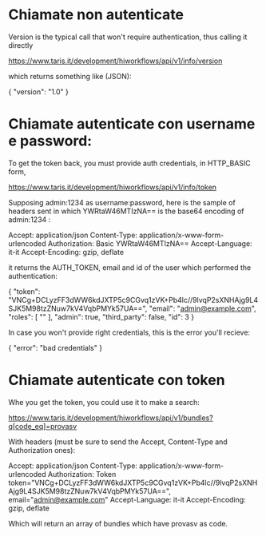 # Chiamate non autenticate

Version is the typical call that won't require authentication, thus calling it directly

https://www.taris.it/development/hiworkflows/api/v1/info/version

which returns something like (JSON):

{
  "version": "1.0"
}

# Chiamate autenticate con username e password:

To get the token back, you must provide auth credentials, in HTTP_BASIC form,

https://www.taris.it/development/hiworkflows/api/v1/info/token

Supposing admin:1234 as username:password, here is the sample of headers sent in which YWRtaW46MTIzNA== is the base64 encoding of admin:1234 :

Accept: application/json
Content-Type: application/x-www-form-urlencoded
Authorization: Basic YWRtaW46MTIzNA==
Accept-Language: it-it
Accept-Encoding: gzip, deflate

it returns the AUTH_TOKEN, email and id of the user which performed the authentication:

{
  "token": "VNCg+DCLyzFF3dWW6kdJXTP5c9CGvq1zVK+Pb4lc//9lvqP2sXNHAjg9L4SJK5M98tzZNuw7kV4VqbPMYk57UA==",
  "email": "admin@example.com",
  "roles": [
    ""
  ],
  "admin": true,
  "third_party": false,
  "id": 3
}

In case you won't provide right credentials, this is the error you'll recieve:

{
  "error": "bad credentials"
}

# Chiamate autenticate con token

Whe you get the token, you could use it to make a search:

https://www.taris.it/development/hiworkflows/api/v1/bundles?q[code_eq]=provasv

With headers (must be sure to send the Accept, Content-Type and Authorization ones):

Accept: application/json
Content-Type: application/x-www-form-urlencoded
Authorization: Token token="VNCg+DCLyzFF3dWW6kdJXTP5c9CGvq1zVK+Pb4lc//9lvqP2sXNHAjg9L4SJK5M98tzZNuw7kV4VqbPMYk57UA==", email="admin@example.com"
Accept-Language: it-it
Accept-Encoding: gzip, deflate

Which will return an array of bundles which have provasv as code.

